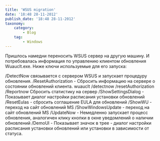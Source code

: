 ```yaml
---
title: 'WSUS migration'
date: '18:48 28-11-2012'
publish_date: '18:48 28-11-2012'
taxonomy:
    category:
        - Blog
    tag:
        - Windows
---
```


Пришлось намедни переносить WSUS сервер на другую машину. И потребовалась информация по управлению клиентом обновления Wuauclt.exe. Ниже ключи используемые для его запуска:
 
/DetectNow связывается с сервером WSUS и запускает процедуру обновления.
/ResetAuthorization - Сбросить информацию на сервере о состоянии обновлений клиента.
wuauclt /detectnow /resetAuthorization 
/Reportnow Сбросить статистику на сервер
/ShowSettingsDialog - Показывает диалог настройки расписания установки обновлений
/ResetEulas - сбросить соглашение EULA для обновлений
/ShowWU - переход на сайт обновлений MS
/ShowWindowsUpdate - переход на сайт обновлений MS
/UpdateNow - Немедленно запускает процесс обновления, аналогичен клику кнопки в окне уведомлений о наличии обновлений
/DemoUI - Показывает значок в трее - диалог настройки расписания установки обновлений или установки в зависимости от статуса.